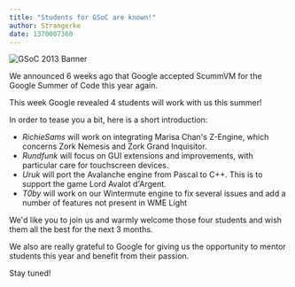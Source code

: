 ```yaml
---
title: "Students for GSoC are known!"
author: Strangerke
date: 1370007360
---
```


![GSoC 2013 Banner](/data/news/GSOC_13_banner.png)

We announced 6 weeks ago that Google accepted ScummVM for the Google Summer of Code this year again.

This week Google revealed 4 students will work with us this summer!

In order to tease you a bit, here is a short introduction:

*   *RichieSams* will work on integrating Marisa Chan's Z-Engine, which concerns Zork Nemesis and Zork Grand Inquisitor.
*   *Rundfunk* will focus on GUI extensions and improvements, with particular care for touchscreen devices.
*   *Uruk* will port the Avalanche engine from Pascal to C++. This is to support the game Lord Avalot d'Argent.
*   *T0by* will work on our Wintermute engine to fix several issues and add a number of features not present in WME Light

We'd like you to join us and warmly welcome those four students and wish them all the best for the next 3 months.

We also are really grateful to Google for giving us the opportunity to mentor students this year and benefit from their passion.

Stay tuned!
